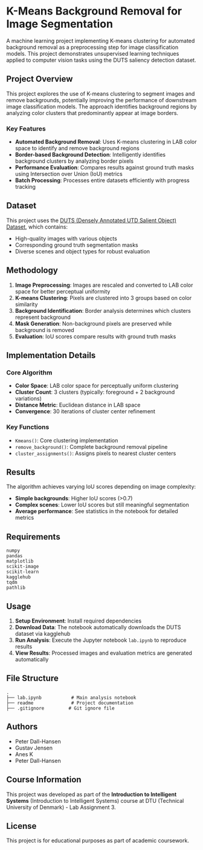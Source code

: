 # K-Means Background Removal for Image Segmentation

A machine learning project implementing K-means clustering for automated background removal as a preprocessing step for image classification models. This project demonstrates unsupervised learning techniques applied to computer vision tasks using the DUTS saliency detection dataset.

## Project Overview

This project explores the use of K-means clustering to segment images and remove backgrounds, potentially improving the performance of downstream image classification models. The approach identifies background regions by analyzing color clusters that predominantly appear at image borders.

### Key Features

- **Automated Background Removal**: Uses K-means clustering in LAB color space to identify and remove background regions
- **Border-based Background Detection**: Intelligently identifies background clusters by analyzing border pixels
- **Performance Evaluation**: Compares results against ground truth masks using Intersection over Union (IoU) metrics
- **Batch Processing**: Processes entire datasets efficiently with progress tracking

## Dataset

This project uses the [DUTS (Densely Annotated UTD Salient Object) Dataset](https://kaggle.com/datasets/balraj98/duts-saliency-detection-dataset), which contains:

- High-quality images with various objects
- Corresponding ground truth segmentation masks
- Diverse scenes and object types for robust evaluation

## Methodology

1. **Image Preprocessing**: Images are rescaled and converted to LAB color space for better perceptual uniformity
2. **K-means Clustering**: Pixels are clustered into 3 groups based on color similarity
3. **Background Identification**: Border analysis determines which clusters represent background
4. **Mask Generation**: Non-background pixels are preserved while background is removed
5. **Evaluation**: IoU scores compare results with ground truth masks

## Implementation Details

### Core Algorithm

- **Color Space**: LAB color space for perceptually uniform clustering
- **Cluster Count**: 3 clusters (typically: foreground + 2 background variations)
- **Distance Metric**: Euclidean distance in LAB space
- **Convergence**: 30 iterations of cluster center refinement

### Key Functions

- `Kmeans()`: Core clustering implementation
- `remove_background()`: Complete background removal pipeline
- `cluster_assignments()`: Assigns pixels to nearest cluster centers

## Results

The algorithm achieves varying IoU scores depending on image complexity:

- **Simple backgrounds**: Higher IoU scores (>0.7)
- **Complex scenes**: Lower IoU scores but still meaningful segmentation
- **Average performance**: See statistics in the notebook for detailed metrics

## Requirements

```
numpy
pandas
matplotlib
scikit-image
scikit-learn
kagglehub
tqdm
pathlib
```

## Usage

1. **Setup Environment**: Install required dependencies
2. **Download Data**: The notebook automatically downloads the DUTS dataset via kagglehub
3. **Run Analysis**: Execute the Jupyter notebook `lab.ipynb` to reproduce results
4. **View Results**: Processed images and evaluation metrics are generated automatically

## File Structure

```
.
├── lab.ipynb           # Main analysis notebook
├── readme              # Project documentation
├── .gitignore         # Git ignore file
```

## Authors

- Peter Dall-Hansen
- Gustav Jensen
- Anes K
- Peter Dall-Hansen

## Course Information

This project was developed as part of the **Introduction to Intelligent Systems** (Introduction to Intelligent Systems) course at DTU (Technical University of Denmark) - Lab Assignment 3.

## License

This project is for educational purposes as part of academic coursework.
